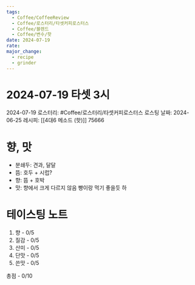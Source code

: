 ```yaml
---
tags:
  - Coffee/CoffeeReview
  - Coffee/로스터리/타셋커피로스터스
  - Coffee/블렌드
  - Coffee/변수/핫
date: 2024-07-19
rate: 
major_change:
  - recipe
  - grinder
---
```

# 2024-07-19 타셋 3시
2024-07-19
로스터리: #Coffee/로스터리/타셋커피로스터스 
로스팅 날짜: 2024-06-25
레시피: [[4대6 메소드 (핫)]] 75666
# 향, 맛
- 분쇄두: 견과, 달달
- 뜸: 호두 + 시럽? 
- 향: 뜸 + 호박
- 맛: 향에서 크게 다르지 않음 빵이랑 먹기 좋을듯 하
# 테이스팅 노트
1. 향 - 0/5
2. 질감 - 0/5
3. 산미 - 0/5
4. 단맛 - 0/5
5. 쓴맛 - 0/5

총점 - 0/10